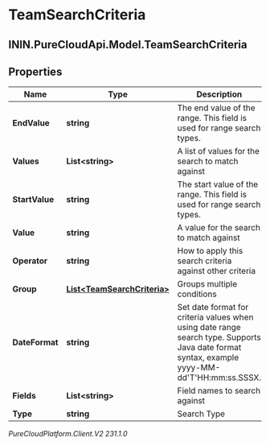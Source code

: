 # TeamSearchCriteria

## ININ.PureCloudApi.Model.TeamSearchCriteria

## Properties

|Name | Type | Description | Notes|
|------------ | ------------- | ------------- | -------------|
| **EndValue** | **string** | The end value of the range. This field is used for range search types. | [optional] |
| **Values** | **List&lt;string&gt;** | A list of values for the search to match against | [optional] |
| **StartValue** | **string** | The start value of the range. This field is used for range search types. | [optional] |
| **Value** | **string** | A value for the search to match against | [optional] |
| **Operator** | **string** | How to apply this search criteria against other criteria | [optional] |
| **Group** | [**List&lt;TeamSearchCriteria&gt;**](TeamSearchCriteria) | Groups multiple conditions | [optional] |
| **DateFormat** | **string** | Set date format for criteria values when using date range search type.  Supports Java date format syntax, example yyyy-MM-dd&#39;T&#39;HH:mm:ss.SSSX. | [optional] |
| **Fields** | **List&lt;string&gt;** | Field names to search against | [optional] |
| **Type** | **string** | Search Type | |



_PureCloudPlatform.Client.V2 231.1.0_
